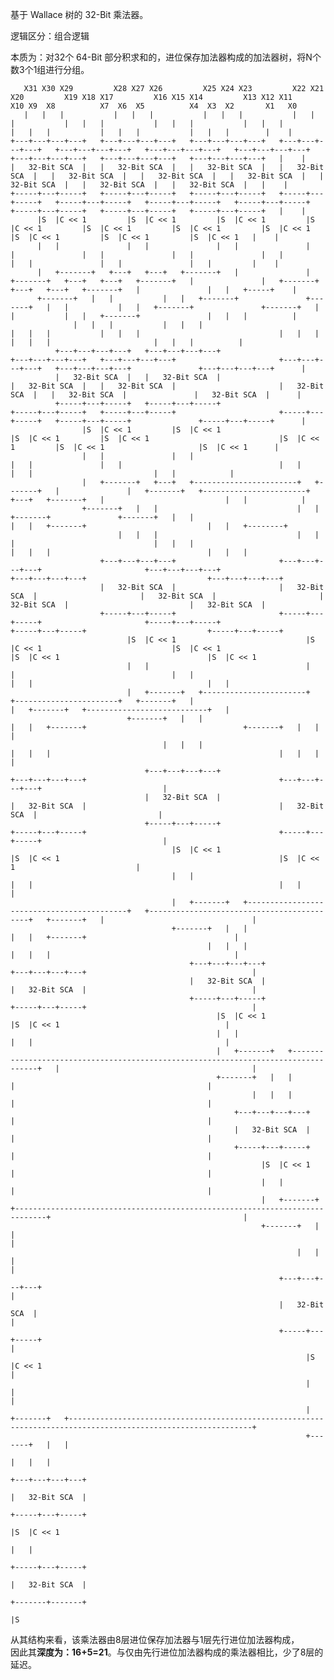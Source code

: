 基于 Wallace 树的 32-Bit 乘法器。

逻辑区分：组合逻辑


本质为：对32个 64-Bit 部分积求和的，进位保存加法器构成的加法器树，将N个数3个1组进行分组。

       X31 X30 X29         X28 X27 X26         X25 X24 X23         X22 X21 X20         X19 X18 X17         X16 X15 X14         X13 X12 X11         X10 X9  X8          X7  X6  X5          X4  X3  X2       X1   X0 
       |   |   |           |   |   |           |   |   |           |   |   |           |   |   |           |   |   |           |   |   |           |   |   |           |   |   |           |   |   |        |    |  
    +---+---+---+---+   +---+---+---+---+   +---+---+---+---+   +---+---+---+---+   +---+---+---+---+   +---+---+---+---+   +---+---+---+---+   +---+---+---+---+   +---+---+---+---+   +---+---+---+---+   |    |  
    |   32-Bit SCA  |   |   32-Bit SCA  |   |   32-Bit SCA  |   |   32-Bit SCA  |   |   32-Bit SCA  |   |   32-Bit SCA  |   |   32-Bit SCA  |   |   32-Bit SCA  |   |   32-Bit SCA  |   |   32-Bit SCA  |   |    |  
    +-----+---+-----+   +-----+---+-----+   +-----+---+-----+   +-----+---+-----+   +-----+---+-----+   +-----+---+-----+   +-----+---+-----+   +-----+---+-----+   +-----+---+-----+   +-----+---+-----+   |    |  
          |S  |C << 1         |S  |C << 1         |S  |C << 1         |S  |C << 1         |S  |C << 1         |S  |C << 1         |S  |C << 1         |S  |C << 1         |S  |C << 1         |S  |C << 1   |    |  
          |   |               |   |               |   |               |   |               |   |               |   |               |   |               |   |               |   |               |   |         |    |  
          |   +-------+   +---+   +---+   +-------+   |               |   +-------+   +---+   +---+   +-------+   |               |   +-------+   +---+   +---+   +-------+   |               |   |   +-----+    |  
          +-------+   |   |           |   |   +-------+               +-------+   |   |           |   |   +-------+               +-------+   |   |           |   |   +-------+               |   |   |          |  
                  |   |   |           |   |   |                               |   |   |           |   |   |                               |   |   |           |   |   |                       |   |   |          |  
              +---+---+---+---+   +---+---+---+---+                       +---+---+---+---+   +---+---+---+---+                       +---+---+---+---+   +---+---+---+---+               +---+---+---+---+      |  
              |   32-Bit SCA  |   |   32-Bit SCA  |                       |   32-Bit SCA  |   |   32-Bit SCA  |                       |   32-Bit SCA  |   |   32-Bit SCA  |               |   32-Bit SCA  |      |  
              +-----+---+-----+   +-----+---+-----+                       +-----+---+-----+   +-----+---+-----+                       +-----+---+-----+   +-----+---+-----+               +-----+---+-----+      |  
                    |S  |C << 1         |S  |C << 1                             |S  |C << 1         |S  |C << 1                             |S  |C << 1         |S  |C << 1                     |S  |C << 1      |  
                    |   |               |   |                                   |   |               |   |                                   |   |               |   |                           |   |            |  
                    |   +-------+   +---+   +-----------------------+   +-------+   |               |   +-------+   +-----------------------+   +---+   +-------+   |                           |   |            |  
                    +-------+   |   |                               |   |   +-------+               +-------+   |   |                               |   |   +-------+                           |   |   +--------+  
                            |   |   |                               |   |   |                               |   |   |                               |   |   |                                   |   |   |           
                        +---+---+---+---+                       +---+---+---+---+                       +---+---+---+---+                       +---+---+---+---+                           +---+---+---+---+       
                        |   32-Bit SCA  |                       |   32-Bit SCA  |                       |   32-Bit SCA  |                       |   32-Bit SCA  |                           |   32-Bit SCA  |       
                        +-----+---+-----+                       +-----+---+-----+                       +-----+---+-----+                       +-----+---+-----+                           +-----+---+-----+       
                              |S  |C << 1                             |S  |C << 1                             |S  |C << 1                             |S  |C << 1                                 |S  |C << 1       
                              |   |                                   |   |                                   |   |                                   |   |                                       |   |             
                              |   +-------+   +-----------------------+   +-----------------------+   +-------+   |                                   |   +-------+   +---------------------------+   |             
                              +-------+   |   |                                                   |   |   +-------+                                   +-------+   |   |                               |             
                                      |   |   |                                                   |   |   |                                                   |   |   |                               |             
                                  +---+---+---+---+                                           +---+---+---+---+                                           +---+---+---+---+                           |             
                                  |   32-Bit SCA  |                                           |   32-Bit SCA  |                                           |   32-Bit SCA  |                           |             
                                  +-----+---+-----+                                           +-----+---+-----+                                           +-----+---+-----+                           |             
                                        |S  |C << 1                                                 |S  |C << 1                                                 |S  |C << 1                           |             
                                        |   |                                                       |   |                                                       |   |                                 |             
                                        |   +-------+   +-------------------------------------------+   +-------------------------------------------+   +-------+   |                                 |             
                                        +-------+   |   |                                                                                           |   |   +-------+                                 |             
                                                |   |   |                                                                                           |   |   |                                         |             
                                            +---+---+---+---+                                                                                   +---+---+---+---+                                     |             
                                            |   32-Bit SCA  |                                                                                   |   32-Bit SCA  |                                     |             
                                            +-----+---+-----+                                                                                   +-----+---+-----+                                     |             
                                                  |S  |C << 1                                                                                         |S  |C << 1                                     |             
                                                  |   |                                                                                               |   |                                           |             
                                                  |   +-------+   +-----------------------------------------------------------------------------------+   |                                           |             
                                                  +-------+   |   |                                                                                       |                                           |             
                                                          |   |   |                                                                                       |                                           |             
                                                      +---+---+---+---+                                                                                   |                                           |             
                                                      |   32-Bit SCA  |                                                                                   |                                           |             
                                                      +-----+---+-----+                                                                                   |                                           |             
                                                            |S  |C << 1                                                                                   |                                           |             
                                                            |   |                                                                                         |                                           |             
                                                            |   +-------+   +-----------------------------------------------------------------------------+                                           |             
                                                            +-------+   |   |                                                                                                                         |             
                                                                    |   |   |                                                                                                                         |             
                                                                +---+---+---+---+                                                                                                                     |             
                                                                |   32-Bit SCA  |                                                                                                                     |             
                                                                +-----+---+-----+                                                                                                                     |             
                                                                      |S  |C << 1                                                                                                                     |             
                                                                      |   |                                                                                                                           |             
                                                                      |   +-------+   +---------------------------------------------------------------------------------------------------------------+             
                                                                      +-------+   |   |                                                                                                                             
                                                                              |   |   |                                                                                                                             
                                                                          +---+---+---+---+                                                                                                                         
                                                                          |   32-Bit SCA  |                                                                                                                         
                                                                          +-----+---+-----+                                                                                                                         
                                                                                |S  |C << 1                                                                                                                         
                                                                                |   |                                                                                                                               
                                                                          +-----+---+-----+                                                                                                                         
                                                                          |   32-Bit SCA  |                                                                                                                         
                                                                          +-------+-------+                                                                                                                         
                                                                                  |S                                                                                                                                
从其结构来看，该乘法器由8层进位保存加法器与1层先行进位加法器构成， \
因此其**深度为：16+5=21**。与仅由先行进位加法器构成的乘法器相比，少了8层的延迟。